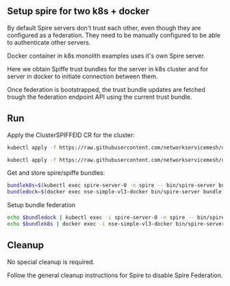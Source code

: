 
## Setup spire for two k8s + docker

By default Spire servers don't trust each other, even though they are configured as a federation.
They need to be manually configured to be able to authenticate other servers.

Docker container in k8s monolith examples uses it's own Spire server.

Here we obtain Spiffe trust bundles for the server in k8s cluster and for server in docker to initiate connection between them.

Once federation is bootstrapped, the trust bundle updates are fetched trough the federation endpoint API using the current trust bundle.

## Run

Apply the ClusterSPIFFEID CR for the cluster:
```bash
kubectl apply -f https://raw.githubusercontent.com/networkservicemesh/deployments-k8s/96083f929c5a97e31988175b942094dad048191a/examples/k8s_monolith/external_nse/spiffe_federation/clusterspiffeid-template.yaml
```

```bash
kubectl apply -f https://raw.githubusercontent.com/networkservicemesh/deployments-k8s/96083f929c5a97e31988175b942094dad048191a/examples/spire/base/clusterspiffeid-webhook-template.yaml
```

Get and store spire/spiffe bundles:
```bash
bundlek8s=$(kubectl exec spire-server-0 -n spire -- bin/spire-server bundle show -format spiffe)
bundledock=$(docker exec nse-simple-vl3-docker bin/spire-server bundle show -format spiffe)
```

Setup bundle federation
```bash
echo $bundledock | kubectl exec -i spire-server-0 -n spire -- bin/spire-server bundle set -format spiffe -id "spiffe://docker.nsm/cmd-nse-simple-vl3-docker"
echo $bundlek8s | docker exec -i nse-simple-vl3-docker bin/spire-server bundle set -format spiffe -id "spiffe://k8s.nsm"
```

## Cleanup

No special cleanup is required.

Follow the general cleanup instructions for Spire to disable Spire Federation.
